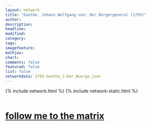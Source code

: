 ```yaml
---
layout: network
title: "Goethe, Johann Wolfgang von: Der Bürgergeneral (1793)"
author:
description:
headline:
modified:
category:
tags: 
imagefeature: 
mathjax: 
chart: 
comments: false
featured: false
list: false
networkdata: 1793-Goethe_J-Der_Buerge.json
---
```

{% include network.html %}
{% include network-static.html %}
<div class="row">
  <div class="small-5 small-centered columns"><a href="/matrix106"><h1>follow me to the matrix</h1></a>
</div>
</div>
